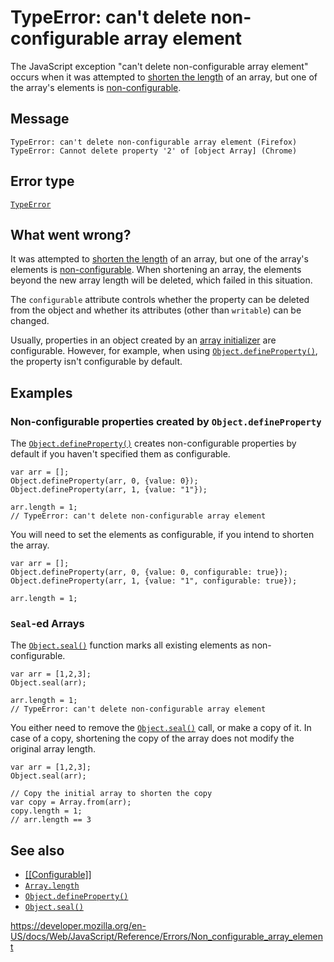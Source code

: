 # TypeError: can't delete non-configurable array element

The JavaScript exception "can't delete non-configurable array element" occurs when it was attempted to [shorten the length](../global_objects/array/length#shortening_an_array) of an array, but one of the array's elements is [non-configurable](https://developer.mozilla.org/en-US/docs/Web/JavaScript/Data_structures#properties).

## Message

    TypeError: can't delete non-configurable array element (Firefox)
    TypeError: Cannot delete property '2' of [object Array] (Chrome)

## Error type

[`TypeError`](../global_objects/typeerror)

## What went wrong?

It was attempted to [shorten the length](../global_objects/array/length#shortening_an_array) of an array, but one of the array's elements is [non-configurable](https://developer.mozilla.org/en-US/docs/Web/JavaScript/Data_structures#properties). When shortening an array, the elements beyond the new array length will be deleted, which failed in this situation.

The `configurable` attribute controls whether the property can be deleted from the object and whether its attributes (other than `writable`) can be changed.

Usually, properties in an object created by an [array initializer](../global_objects/array#syntax) are configurable. However, for example, when using [`Object.defineProperty()`](../global_objects/object/defineproperty), the property isn't configurable by default.

## Examples

### Non-configurable properties created by `Object.defineProperty`

The [`Object.defineProperty()`](../global_objects/object/defineproperty) creates non-configurable properties by default if you haven't specified them as configurable.

    var arr = [];
    Object.defineProperty(arr, 0, {value: 0});
    Object.defineProperty(arr, 1, {value: "1"});

    arr.length = 1;
    // TypeError: can't delete non-configurable array element

You will need to set the elements as configurable, if you intend to shorten the array.

    var arr = [];
    Object.defineProperty(arr, 0, {value: 0, configurable: true});
    Object.defineProperty(arr, 1, {value: "1", configurable: true});

    arr.length = 1;

### `Seal`-ed Arrays

The [`Object.seal()`](../global_objects/object/seal) function marks all existing elements as non-configurable.

    var arr = [1,2,3];
    Object.seal(arr);

    arr.length = 1;
    // TypeError: can't delete non-configurable array element

You either need to remove the [`Object.seal()`](../global_objects/object/seal) call, or make a copy of it. In case of a copy, shortening the copy of the array does not modify the original array length.

    var arr = [1,2,3];
    Object.seal(arr);

    // Copy the initial array to shorten the copy
    var copy = Array.from(arr);
    copy.length = 1;
    // arr.length == 3

## See also

-   [\[\[Configurable\]\]](https://developer.mozilla.org/en-US/docs/Web/JavaScript/Data_structures#properties)
-   [`Array.length`](../global_objects/array/length)
-   [`Object.defineProperty()`](../global_objects/object/defineproperty)
-   [`Object.seal()`](../global_objects/object/seal)

<a href="https://developer.mozilla.org/en-US/docs/Web/JavaScript/Reference/Errors/Non_configurable_array_element" class="_attribution-link">https://developer.mozilla.org/en-US/docs/Web/JavaScript/Reference/Errors/Non_configurable_array_element</a>
